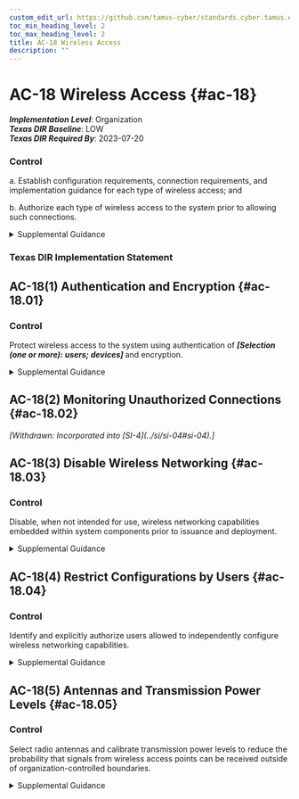 ```yaml
---
custom_edit_url: https://github.com/tamus-cyber/standards.cyber.tamus.edu/tree/main/static/content/tamus.edu/TAMUS_profile.xml
toc_min_heading_level: 2
toc_max_heading_level: 2
title: AC-18 Wireless Access
description: ""
---
```


# AC-18 Wireless Access {#ac-18}

_**Implementation Level**_: Organization\
_**Texas DIR Baseline**_: LOW\
_**Texas DIR Required By**_: 2023-07-20

### Control

a. Establish configuration requirements, connection requirements, and implementation guidance for each type of wireless access; and

b. Authorize each type of wireless access to the system prior to allowing such connections.

<details>
  <summary>Supplemental Guidance</summary>

Wireless technologies include microwave, packet radio (ultra-high frequency or very high frequency), 802.11x, and Bluetooth. Wireless networks use authentication protocols that provide authenticator protection and mutual authentication.

</details>

### Texas DIR Implementation Statement

## AC-18(1) Authentication and Encryption {#ac-18.01}

### Control

Protect wireless access to the system using authentication of <strong>                     <em>[Selection (one or more): users; devices]</em>                  </strong> and encryption.

<details>
  <summary>Supplemental Guidance</summary>

Wireless networking capabilities represent a significant potential vulnerability that can be exploited by adversaries. To protect systems with wireless access points, strong authentication of users and devices along with strong encryption can reduce susceptibility to threats by adversaries involving wireless technologies.

</details>

## AC-18(2) Monitoring Unauthorized Connections {#ac-18.02}

<prop xmlns="http://csrc.nist.gov/ns/oscal/1.0" name="status" value="withdrawn">
               <em>[Withdrawn: Incorporated into [SI-4](../si/si-04#si-04).]</em>
            </prop>
            

## AC-18(3) Disable Wireless Networking {#ac-18.03}

### Control

Disable, when not intended for use, wireless networking capabilities embedded within system components prior to issuance and deployment.

<details>
  <summary>Supplemental Guidance</summary>

Wireless networking capabilities that are embedded within system components represent a significant potential vulnerability that can be exploited by adversaries. Disabling wireless capabilities when not needed for essential organizational missions or functions can reduce susceptibility to threats by adversaries involving wireless technologies.

</details>

## AC-18(4) Restrict Configurations by Users {#ac-18.04}

### Control

Identify and explicitly authorize users allowed to independently configure wireless networking capabilities.

<details>
  <summary>Supplemental Guidance</summary>

Organizational authorizations to allow selected users to configure wireless networking capabilities are enforced, in part, by the access enforcement mechanisms employed within organizational systems.

</details>

## AC-18(5) Antennas and Transmission Power Levels {#ac-18.05}

### Control

Select radio antennas and calibrate transmission power levels to reduce the probability that signals from wireless access points can be received outside of organization-controlled boundaries.

<details>
  <summary>Supplemental Guidance</summary>

Actions that may be taken to limit unauthorized use of wireless communications outside of organization-controlled boundaries include reducing the power of wireless transmissions so that the transmissions are less likely to emit a signal that can be captured outside of the physical perimeters of the organization, employing measures such as emissions security to control wireless emanations, and using directional or beamforming antennas that reduce the likelihood that unintended receivers will be able to intercept signals. Prior to taking such mitigating actions, organizations can conduct periodic wireless surveys to understand the radio frequency profile of organizational systems as well as other systems that may be operating in the area.

</details>

